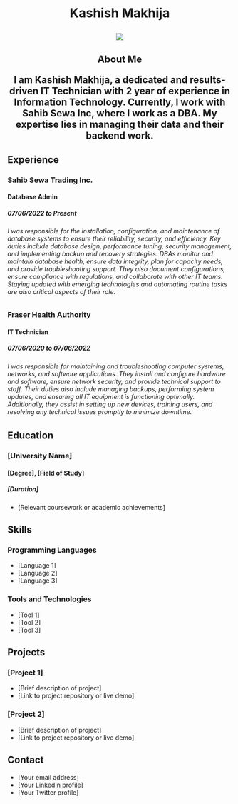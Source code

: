 <h1 align="center">
  Kashish Makhija
  <p align='center'>
    <img align='center' src="https://visitor-badge.glitch.me/badge?page_id=[your-github-username].visitor-badge">
  </p>
</h1>

<h2 align="center">
  About Me
  <p align="center">
    I am Kashish Makhija, a dedicated and results-driven IT Technician with 2 year of experience in Information Technology. Currently, I work with Sahib Sewa Inc, where I work as a DBA. My expertise lies in managing their data and their backend work.
  </p>
</h2>

## Experience

### Sahib Sewa Trading Inc.
#### Database Admin
##### 07/06/2022 to Present

######  I was responsible for the installation, configuration, and maintenance of database systems to ensure their reliability, security, and efficiency. Key duties include database design, performance tuning, security management, and implementing backup and recovery strategies. DBAs monitor and maintain database health, ensure data integrity, plan for capacity needs, and provide troubleshooting support. They also document configurations, ensure compliance with regulations, and collaborate with other IT teams. Staying updated with emerging technologies and automating routine tasks are also critical aspects of their role.


### Fraser Health Authority
#### IT Technician
##### 07/06/2020 to 07/06/2022

###### I was responsible for maintaining and troubleshooting computer systems, networks, and software applications. They install and configure hardware and software, ensure network security, and provide technical support to staff. Their duties also include managing backups, performing system updates, and ensuring all IT equipment is functioning optimally. Additionally, they assist in setting up new devices, training users, and resolving any technical issues promptly to minimize downtime.




## Education

### [University Name]
#### [Degree], [Field of Study]
##### [Duration]

* [Relevant coursework or academic achievements]

## Skills

### Programming Languages

* [Language 1]
* [Language 2]
* [Language 3]

### Tools and Technologies

* [Tool 1]
* [Tool 2]
* [Tool 3]

## Projects

### [Project 1]

* [Brief description of project]
* [Link to project repository or live demo]

### [Project 2]

* [Brief description of project]
* [Link to project repository or live demo]

## Contact

* [Your email address]
* [Your LinkedIn profile]
* [Your Twitter profile]



